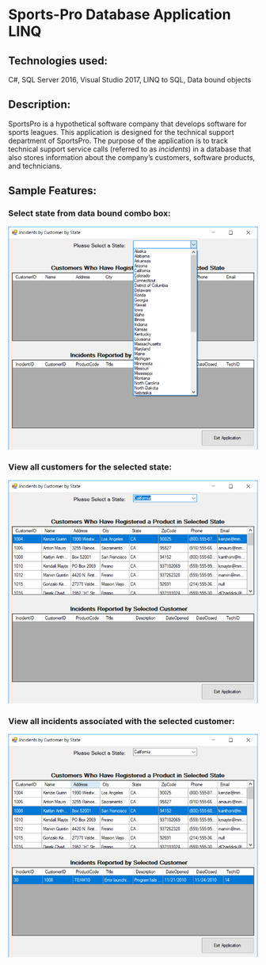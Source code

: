 # Sports-Pro Database Application LINQ

## Technologies used:

C#, SQL Server 2016, Visual Studio 2017, LINQ to SQL, Data bound objects

## Description:

SportsPro is a hypothetical software company that develops software for  sports leagues. This application is designed for the technical support  department of SportsPro. The purpose of the application is to track  technical support service calls (referred to as *incidents*) in a database that also stores information about the company’s customers, software products, and technicians.

## Sample Features:

### Select state from data bound combo box:

![Select State](https://github.com/drl96/SportsProAppLINQ/blob/master/Resources/SelectState.PNG)

### View all customers for the selected state:

![Customers In Selected State](https://github.com/drl96/SportsProAppLINQ/blob/master/Resources/CustomersInSelectedState.PNG)

### View all incidents associated with the selected customer:

![Selected Customer Incidents](https://github.com/drl96/SportsProAppLINQ/blob/master/Resources/SelectedCustomerIncidents.PNG)

